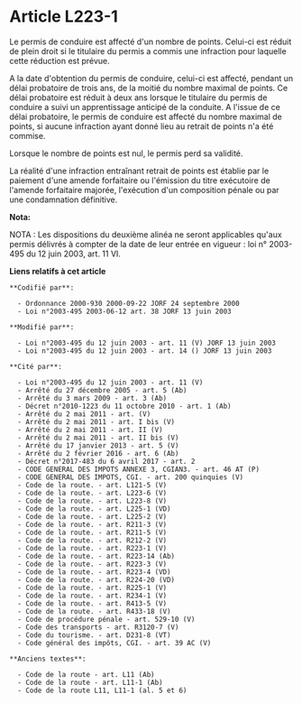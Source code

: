 # Article L223-1

Le permis de conduire est affecté d'un nombre de points. Celui-ci est réduit de plein droit si le titulaire du permis a
commis une infraction pour laquelle cette réduction est prévue.

A la date d'obtention du permis de conduire, celui-ci est affecté, pendant un délai probatoire de trois ans, de la moitié du
nombre maximal de points. Ce délai probatoire est réduit à deux ans lorsque le titulaire du permis de conduire a suivi un
apprentissage anticipé de la conduite. A l'issue de ce délai probatoire, le permis de conduire est affecté du nombre maximal
de points, si aucune infraction ayant donné lieu au retrait de points n'a été commise.

Lorsque le nombre de points est nul, le permis perd sa validité.

La réalité d'une infraction entraînant retrait de points est établie par le paiement d'une amende forfaitaire ou l'émission
du titre exécutoire de l'amende forfaitaire majorée, l'exécution d'un composition pénale ou par une condamnation définitive.

**Nota:**

NOTA : Les dispositions du deuxième alinéa ne seront applicables qu'aux permis délivrés à compter de la date de leur entrée
en vigueur : loi n° 2003-495 du 12 juin 2003, art. 11 VI.

**Liens relatifs à cet article**

	**Codifié par**:

	  - Ordonnance 2000-930 2000-09-22 JORF 24 septembre 2000
	  - Loi n°2003-495 2003-06-12 art. 38 JORF 13 juin 2003

	**Modifié par**:

	  - Loi n°2003-495 du 12 juin 2003 - art. 11 (V) JORF 13 juin 2003
	  - Loi n°2003-495 du 12 juin 2003 - art. 14 () JORF 13 juin 2003

	**Cité par**:

	  - Loi n°2003-495 du 12 juin 2003 - art. 11 (V)
	  - Arrêté du 27 décembre 2005 - art. 5 (Ab)
	  - Arrêté du 3 mars 2009 - art. 3 (Ab)
	  - Décret n°2010-1223 du 11 octobre 2010 - art. 1 (Ab)
	  - Arrêté du 2 mai 2011 - art. (V)
	  - Arrêté du 2 mai 2011 - art. I bis (V)
	  - Arrêté du 2 mai 2011 - art. II (V)
	  - Arrêté du 2 mai 2011 - art. II bis (V)
	  - Arrêté du 17 janvier 2013 - art. 5 (V)
	  - Arrêté du 2 février 2016 - art. 6 (Ab)
	  - Décret n°2017-483 du 6 avril 2017 - art. 2
	  - CODE GENERAL DES IMPOTS ANNEXE 3, CGIAN3. - art. 46 AT (P)
	  - CODE GENERAL DES IMPOTS, CGI. - art. 200 quinquies (V)
	  - Code de la route. - art. L121-5 (V)
	  - Code de la route. - art. L223-6 (V)
	  - Code de la route. - art. L223-8 (V)
	  - Code de la route. - art. L225-1 (VD)
	  - Code de la route. - art. L225-2 (V)
	  - Code de la route. - art. R211-3 (V)
	  - Code de la route. - art. R211-5 (V)
	  - Code de la route. - art. R212-2 (V)
	  - Code de la route. - art. R223-1 (V)
	  - Code de la route. - art. R223-14 (Ab)
	  - Code de la route. - art. R223-3 (V)
	  - Code de la route. - art. R223-4 (VD)
	  - Code de la route. - art. R224-20 (VD)
	  - Code de la route. - art. R225-1 (V)
	  - Code de la route. - art. R234-1 (V)
	  - Code de la route. - art. R413-5 (V)
	  - Code de la route. - art. R433-18 (V)
	  - Code de procédure pénale - art. 529-10 (V)
	  - Code des transports - art. R3120-7 (V)
	  - Code du tourisme. - art. D231-8 (VT)
	  - Code général des impôts, CGI. - art. 39 AC (V)

	**Anciens textes**:

	  - Code de la route - art. L11 (Ab)
	  - Code de la route - art. L11-1 (Ab)
	  - Code de la route L11, L11-1 (al. 5 et 6)
